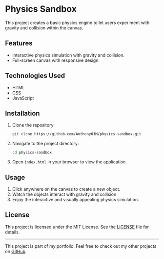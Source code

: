 # Physics Sandbox

This project creates a basic physics engine to let users experiment with gravity and collision within the canvas.

## Features

- Interactive physics simulation with gravity and collision.
- Full-screen canvas with responsive design.

## Technologies Used

- HTML
- CSS
- JavaScript

## Installation

1. Clone the repository:
    ```sh
    git clone https://github.com/Anthony01M/physics-sandbox.git
    ```
2. Navigate to the project directory:
    ```sh
    cd physics-sandbox
    ```
3. Open `index.html` in your browser to view the application.

## Usage

1. Click anywhere on the canvas to create a new object.
2. Watch the objects interact with gravity and collision.
3. Enjoy the interactive and visually appealing physics simulation.

## License

This project is licensed under the MIT License. See the [LICENSE](LICENSE) file for details.

---

This project is part of my portfolio. Feel free to check out my other projects on [GitHub](https://github.com/Anthony01M).